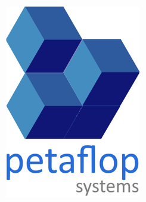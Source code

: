 ![Open Source at Petaflop Systems](https://github.com/petaflopsystems/.github/blob/main/images/logo2.png) 
